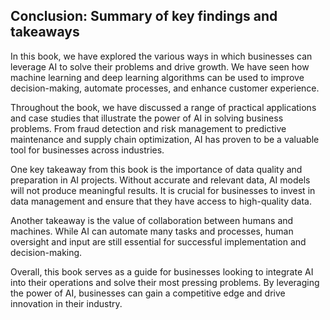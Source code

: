 Conclusion: Summary of key findings and takeaways
-------------------------------------------------

In this book, we have explored the various ways in which businesses can leverage AI to solve their problems and drive growth. We have seen how machine learning and deep learning algorithms can be used to improve decision-making, automate processes, and enhance customer experience.

Throughout the book, we have discussed a range of practical applications and case studies that illustrate the power of AI in solving business problems. From fraud detection and risk management to predictive maintenance and supply chain optimization, AI has proven to be a valuable tool for businesses across industries.

One key takeaway from this book is the importance of data quality and preparation in AI projects. Without accurate and relevant data, AI models will not produce meaningful results. It is crucial for businesses to invest in data management and ensure that they have access to high-quality data.

Another takeaway is the value of collaboration between humans and machines. While AI can automate many tasks and processes, human oversight and input are still essential for successful implementation and decision-making.

Overall, this book serves as a guide for businesses looking to integrate AI into their operations and solve their most pressing problems. By leveraging the power of AI, businesses can gain a competitive edge and drive innovation in their industry.
